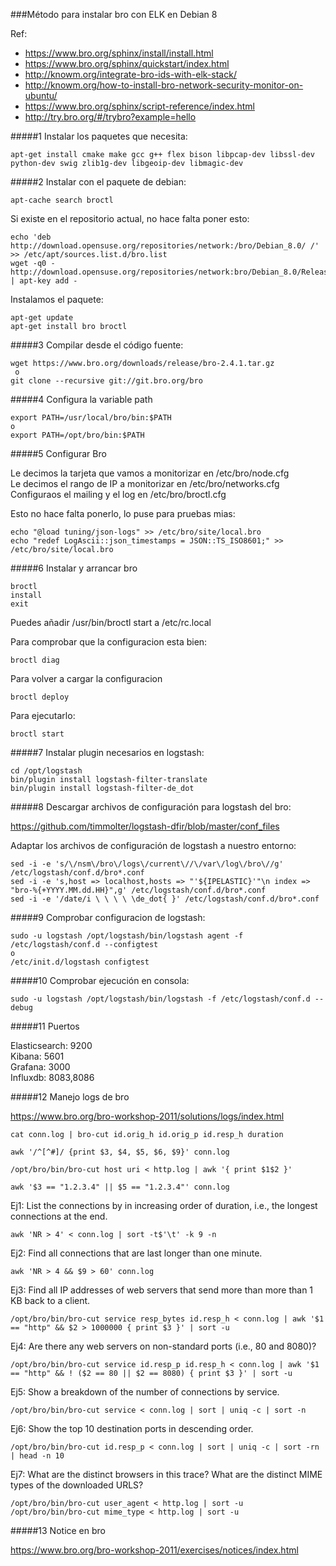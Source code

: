 ###Método para instalar bro con ELK en Debian 8

Ref:
* https://www.bro.org/sphinx/install/install.html
* https://www.bro.org/sphinx/quickstart/index.html
* http://knowm.org/integrate-bro-ids-with-elk-stack/
* http://knowm.org/how-to-install-bro-network-security-monitor-on-ubuntu/
* https://www.bro.org/sphinx/script-reference/index.html
* http://try.bro.org/#/trybro?example=hello


#####1 Instalar los paquetes que necesita:
```
apt-get install cmake make gcc g++ flex bison libpcap-dev libssl-dev python-dev swig zlib1g-dev libgeoip-dev libmagic-dev
```


#####2 Instalar con el paquete de debian:
```
apt-cache search broctl
```
Si existe en el repositorio actual, no hace falta poner esto:
```
echo 'deb http://download.opensuse.org/repositories/network:/bro/Debian_8.0/ /' >> /etc/apt/sources.list.d/bro.list  
wget -q0 - http://download.opensuse.org/repositories/network:bro/Debian_8.0/Release.key | apt-key add -  
```
Instalamos el paquete:
```
apt-get update  
apt-get install bro broctl  
```


#####3 Compilar desde el código fuente:
```
wget https://www.bro.org/downloads/release/bro-2.4.1.tar.gz  
 o  
git clone --recursive git://git.bro.org/bro  
```

#####4 Configura la variable path
```
export PATH=/usr/local/bro/bin:$PATH  
o  
export PATH=/opt/bro/bin:$PATH  
```
#####5 Configurar Bro

Le decimos la tarjeta que vamos a monitorizar en /etc/bro/node.cfg  
Le decimos el rango de IP a monitorizar en /etc/bro/networks.cfg  
Configuraos el mailing y el log en /etc/bro/broctl.cfg

Esto no  hace falta ponerlo, lo puse para pruebas mias:
```
echo "@load tuning/json-logs" >> /etc/bro/site/local.bro  
echo "redef LogAscii::json_timestamps = JSON::TS_ISO8601;" >> /etc/bro/site/local.bro
```
#####6 Instalar y arrancar bro
```
broctl  
install  
exit
```
Puedes añadir /usr/bin/broctl start a /etc/rc.local

Para comprobar que la configuracion esta bien:
```
broctl diag
```
Para volver a cargar la configuracion
```
broctl deploy
```

Para ejecutarlo:
```
broctl start  
```

#####7 Instalar plugin necesarios en logstash:
```
cd /opt/logstash  
bin/plugin install logstash-filter-translate  
bin/plugin install logstash-filter-de_dot
```

#####8 Descargar archivos de configuración para logstash del bro:

https://github.com/timmolter/logstash-dfir/blob/master/conf_files

Adaptar los archivos de configuración de logstash a nuestro entorno:
```
sed -i -e 's/\/nsm\/bro\/logs\/current\//\/var\/log\/bro\//g' /etc/logstash/conf.d/bro*.conf  
sed -i -e 's,host => localhost,hosts => "'${IPELASTIC}'"\n index => "bro-%{+YYYY.MM.dd.HH}",g' /etc/logstash/conf.d/bro*.conf  
sed -i -e '/date/i \ \ \ \ \de_dot{ }' /etc/logstash/conf.d/bro*.conf
```

#####9 Comprobar configuracion de logstash:
```
sudo -u logstash /opt/logstash/bin/logstash agent -f /etc/logstash/conf.d --configtest
o
/etc/init.d/logstash configtest
```

#####10 Comprobar ejecución en consola:
```
sudo -u logstash /opt/logstash/bin/logstash -f /etc/logstash/conf.d --debug
```
#####11 Puertos

Elasticsearch: 9200  
Kibana: 5601  
Grafana: 3000  
Influxdb: 8083,8086  


#####12 Manejo logs de bro

https://www.bro.org/bro-workshop-2011/solutions/logs/index.html
```
cat conn.log | bro-cut id.orig_h id.orig_p id.resp_h duration

awk '/^[^#]/ {print $3, $4, $5, $6, $9}' conn.log

/opt/bro/bin/bro-cut host uri < http.log | awk '{ print $1$2 }'

awk '$3 == "1.2.3.4" || $5 == "1.2.3.4"' conn.log
```
Ej1: List the connections by in increasing order of duration, i.e., the longest connections at the end.
```
awk 'NR > 4' < conn.log | sort -t$'\t' -k 9 -n
```
Ej2: Find all connections that are last longer than one minute.
```
awk 'NR > 4 && $9 > 60' conn.log
```

Ej3: Find all IP addresses of web servers that send more than more than 1 KB back to a client.
```
/opt/bro/bin/bro-cut service resp_bytes id.resp_h < conn.log | awk '$1 == "http" && $2 > 1000000 { print $3 }' | sort -u
```

Ej4: Are there any web servers on non-standard ports (i.e., 80 and 8080)?
```
/opt/bro/bin/bro-cut service id.resp_p id.resp_h < conn.log | awk '$1 == "http" && ! ($2 == 80 || $2 == 8080) { print $3 }' | sort -u
```

Ej5: Show a breakdown of the number of connections by service.
```
/opt/bro/bin/bro-cut service < conn.log | sort | uniq -c | sort -n
```

Ej6: Show the top 10 destination ports in descending order.
```
/opt/bro/bin/bro-cut id.resp_p < conn.log | sort | uniq -c | sort -rn | head -n 10
```

Ej7: What are the distinct browsers in this trace? What are the distinct MIME types of the downloaded URLS?
```
/opt/bro/bin/bro-cut user_agent < http.log | sort -u
/opt/bro/bin/bro-cut mime_type < http.log | sort -u
```

#####13 Notice en bro

https://www.bro.org/bro-workshop-2011/exercises/notices/index.html
